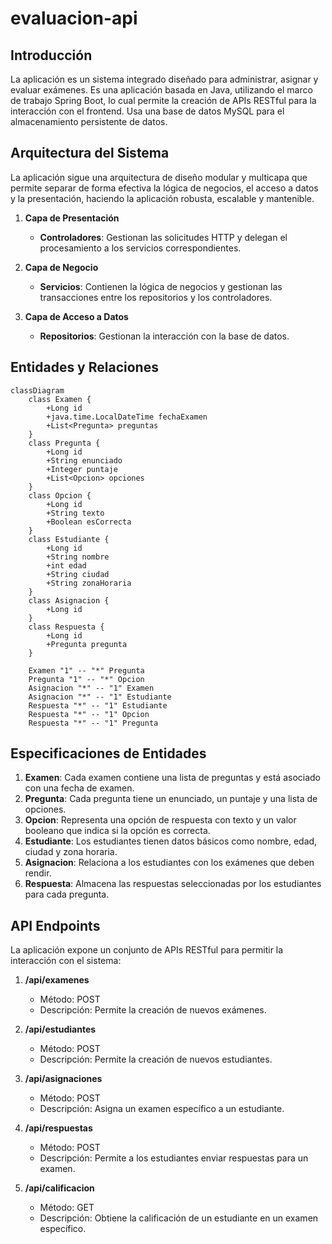 # evaluacion-api
## **Introducción**

La aplicación es un sistema integrado diseñado para administrar, asignar y evaluar exámenes. Es una aplicación basada en Java, utilizando el marco de trabajo Spring Boot, lo cual permite la creación de APIs RESTful para la interacción con el frontend. Usa una base de datos MySQL para el almacenamiento persistente de datos.


## **Arquitectura del Sistema**

La aplicación sigue una arquitectura de diseño modular y multicapa que permite separar de forma efectiva la lógica de negocios, el acceso a datos y la presentación, haciendo la aplicación robusta, escalable y mantenible.

1.  **Capa de Presentación**
    
    -   **Controladores**: Gestionan las solicitudes HTTP y delegan el procesamiento a los servicios correspondientes.
2.  **Capa de Negocio**
    
    -   **Servicios**: Contienen la lógica de negocios y gestionan las transacciones entre los repositorios y los controladores.
3.  **Capa de Acceso a Datos**
    
    -   **Repositorios**: Gestionan la interacción con la base de datos.

## **Entidades y Relaciones**
```mermaid
classDiagram
	class Examen {
	    +Long id
	    +java.time.LocalDateTime fechaExamen
	    +List<Pregunta> preguntas
	}
	class Pregunta {
	    +Long id
	    +String enunciado
	    +Integer puntaje
	    +List<Opcion> opciones
	}
	class Opcion {
	    +Long id
	    +String texto
	    +Boolean esCorrecta
	}
	class Estudiante {
	    +Long id
	    +String nombre
	    +int edad
	    +String ciudad
	    +String zonaHoraria
	}
	class Asignacion {
	    +Long id
	}
	class Respuesta {
	    +Long id
	    +Pregunta pregunta
	}

	Examen "1" -- "*" Pregunta
	Pregunta "1" -- "*" Opcion
	Asignacion "*" -- "1" Examen
	Asignacion "*" -- "1" Estudiante
	Respuesta "*" -- "1" Estudiante
	Respuesta "*" -- "1" Opcion
	Respuesta "*" -- "1" Pregunta
``` 

## **Especificaciones de Entidades**

1.  **Examen**: Cada examen contiene una lista de preguntas y está asociado con una fecha de examen.
2.  **Pregunta**: Cada pregunta tiene un enunciado, un puntaje y una lista de opciones.
3.  **Opcion**: Representa una opción de respuesta con texto y un valor booleano que indica si la opción es correcta.
4.  **Estudiante**: Los estudiantes tienen datos básicos como nombre, edad, ciudad y zona horaria.
5.  **Asignacion**: Relaciona a los estudiantes con los exámenes que deben rendir.
6.  **Respuesta**: Almacena las respuestas seleccionadas por los estudiantes para cada pregunta.

## **API Endpoints**

La aplicación expone un conjunto de APIs RESTful para permitir la interacción con el sistema:

1.  **/api/examenes**
    
    -   Método: POST
    -   Descripción: Permite la creación de nuevos exámenes.
2.  **/api/estudiantes**
    
    -   Método: POST
    -   Descripción: Permite la creación de nuevos estudiantes.
3.  **/api/asignaciones**
    
    -   Método: POST
    -   Descripción: Asigna un examen específico a un estudiante.
4.  **/api/respuestas**
    
    -   Método: POST
    -   Descripción: Permite a los estudiantes enviar respuestas para un examen.
5.  **/api/calificacion**
    
    -   Método: GET
    -   Descripción: Obtiene la calificación de un estudiante en un examen específico.